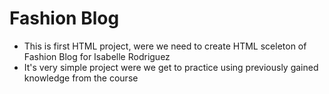 # Fashion Blog

<ul>
  <li>This is first HTML project, were we need to create HTML sceleton of Fashion Blog for Isabelle Rodriguez
  <li>It's very simple project were we get to practice using previously gained knowledge from the course
</ul>

